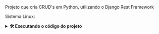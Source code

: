 Projeto que cria CRUD's em Python, utilizando o Django Rest Framework

Sistema Linux:

<details>
  <summary><strong>🛠 Executando o código do projeto </strong></summary>
    
1. Clone o repositório
    * `git clone git@github.com:VictorMartinsDuarte/django_rest_api.git`.
    * Entre na pasta do repositório que você acabou de clonar:
    * `cd django_rest_api`

2. Configure o Ambiente Virtual
    * Crie o ambiente, rode dentro da pasta raiz do projeto:
    * `python3 -m venv venv`
    * Ative-o:
    * `source venv/bin/activate`

3. Instalando as dependências
    * `pip install -r requirements.txt`

4. Ajuste os dados de login do MySQL
    * Logue no MySQL com esses dados:
        user = 'root'
        password = '207455'
    OU
    * Modifique usuário e senha dos seguintes arquivos
        para os seus dados que estão logados no MySQL:
    * ./backend/main/setting.py
        DATABASES
            default.USER = 'seu_usuario'
            default.PASSWORD = 'sua_senha'
    * ./backend/main/mysql_db.py
        mydb
            user = 'seu_usuario'
            password = 'sua_senha'

5. Crie e popule o banco de dados
    * Acesse a pasta backend:
    * `cd backend/`
    * Rode o arquivo mysql_db.py:
    * `python main/mysql_db.py`
    * Popule rodando os seguintes comandos em sequência:
    * `python manage.py makemigrations`
    * `python manage.py migrate`
    * `python manage.py loaddata imovel anuncio reserva`

6. Inicie o servidor localmente
    * `python manage.py runserver 8000`

7. Acesse o backend pelo navegador
    * Utilizando os templates do rest_framework:
    * `http://localhost:8000/imoveis/`
    * Rotas possíveis no arquivo 'urls.py' dentro da pasta 'api'
<details>